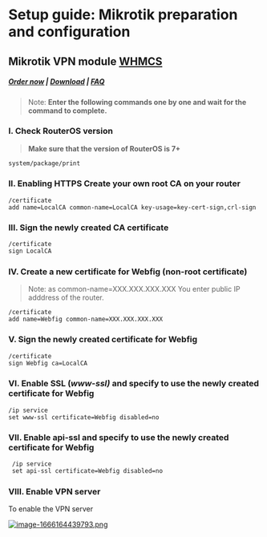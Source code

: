 # Setup guide: Mikrotik preparation and configuration

## Mikrotik VPN module **[WHMCS](https://puqcloud.com/link.php?id=77)** 

#####  [Order now](https://puqcloud.com/index.php?rp=/store/whmcs-module-mikrotik-vpn) | [Download](https://download.puqcloud.com/WHMCS/servers/PUQ_WHMCS-Mikrotik-VPN/) | [FAQ](https://faq.puqcloud.com/)

>Note: **Enter the following commands one by one and wait for the command to complete.**

### I. Check RouterOS version

>**Make sure that the version of RouterOS is 7+**

```shell
system/package/print 
```

#####  

### II. Enabling HTTPS Create your own root CA on your router

```
/certificate
add name=LocalCA common-name=LocalCA key-usage=key-cert-sign,crl-sign
```

#####  

### III. Sign the newly created CA certificate

```
/certificate
sign LocalCA
```

#####  

### IV. Create a new certificate for Webfig (non-root certificate)

>Note: as common-name=XXX.XXX.XXX.XXX You enter public IP adddress of the router.

```
/certificate
add name=Webfig common-name=XXX.XXX.XXX.XXX
```

#####  

### V. Sign the newly created certificate for Webfig

```
/certificate
sign Webfig ca=LocalCA 
```

#####  

### VI. Enable SSL (*www-ssl)* and specify to use the newly created certificate for Webfig

```
/ip service
set www-ssl certificate=Webfig disabled=no
```

#####  

### VII. Enable api-ssl and specify to use the newly created certificate for Webfig

```
 /ip service 
 set api-ssl certificate=Webfig disabled=no 
```

#####  

### VIII. Enable VPN server

To enable the VPN server

[![image-1666164439793.png](https://doc.puq.info/uploads/images/gallery/2022-10/scaled-1680-/image-1666164439793.png)](https://doc.puq.info/uploads/images/gallery/2022-10/image-1666164439793.png)
